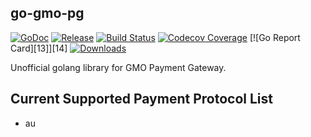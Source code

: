 go-gmo-pg
----

[![GoDoc][1]][2] [![Release][5]][6] [![Build Status][7]][8] [![Codecov Coverage][11]][12] [![Go Report Card][13]][14] [![Downloads][15]][16]

[1]: https://godoc.org/github.com/evalphobia/go-gmo-pg?status.svg
[2]: https://godoc.org/github.com/evalphobia/go-gmo-pg
[3]: https://img.shields.io/badge/License-MIT-blue.svg
[4]: LICENSE.md
[5]: https://img.shields.io/github/release/evalphobia/go-gmo-pg.svg
[6]: https://github.com/evalphobia/go-gmo-pg/releases/latest
[7]: https://travis-ci.org/evalphobia/go-gmo-pg.svg?branch=master
[8]: https://travis-ci.org/evalphobia/go-gmo-pg
[9]: https://coveralls.io/repos/evalphobia/go-gmo-pg/badge.svg?branch=master&service=github
[10]: https://coveralls.io/github/evalphobia/go-gmo-pg?branch=master
[11]: https://codecov.io/github/evalphobia/go-gmo-pg/coverage.svg?branch=master
[12]: https://codecov.io/github/evalphobia/go-gmo-pg?branch=master
[15]: https://img.shields.io/github/downloads/evalphobia/go-gmo-pg/total.svg?maxAge=1800
[16]: https://github.com/evalphobia/go-gmo-pg/releases
[17]: https://img.shields.io/github/stars/evalphobia/go-gmo-pg.svg
[18]: https://github.com/evalphobia/go-gmo-pg/stargazers
[19]: https://codeclimate.com/github/evalphobia/go-gmo-pg/badges/gpa.svg
[20]: https://codeclimate.com/github/evalphobia/go-gmo-pg
[21]: https://bettercodehub.com/edge/badge/evalphobia/go-gmo-pg?branch=master
[22]: https://bettercodehub.com/

Unofficial golang library for GMO Payment Gateway.

## Current Supported Payment Protocol List

- au
